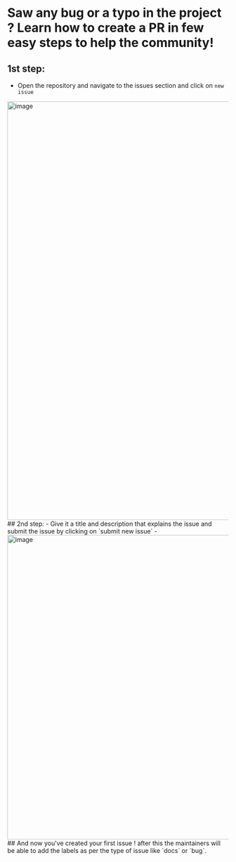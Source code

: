 # Saw any bug or a typo in the project ? Learn how to create a PR in few easy steps to help the community!

## 1st step:
- Open the repository and navigate to the issues section and click on `new issue`
 <img width="954" alt="image" src="https://user-images.githubusercontent.com/100528412/199093097-238e27e5-2708-404f-a913-48a1c9fe0640.png">
## 2nd step: 
- Give it a title and description that explains the issue and submit the issue by clicking on `submit new issue`
- <img width="694" alt="image" src="https://user-images.githubusercontent.com/100528412/199093287-0bd8e598-78fd-46ce-b4f5-9bcddc18420f.png">
## And now you've created your first issue ! after this the maintainers will be able to add the labels as per the type of issue like `docs` or `bug`.
